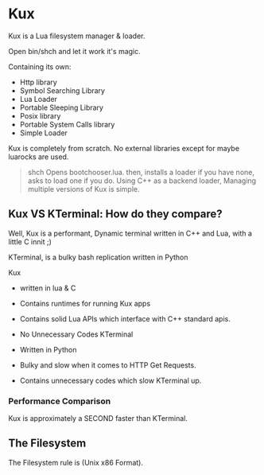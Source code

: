 # Kux
Kux is a Lua filesystem manager & loader.

Open bin/shch and let it work it's magic.

Containing its own:

- Http library
- Symbol Searching Library
- Lua Loader
- Portable Sleeping Library
- Posix library
- Portable System Calls library
- Simple Loader

Kux is completely from scratch. No external libraries except for maybe luarocks are used.

> shch Opens bootchooser.lua. then, installs a loader if you have none, asks to load one if you do. Using C++ as a backend loader, Managing multiple versions of Kux is simple.

## Kux VS KTerminal: How do they compare?

Well, Kux is a performant, Dynamic terminal written in C++ and Lua, with a little C innit ;)

KTerminal, is a bulky bash replication written in Python

Kux

- written in lua & C
- Contains runtimes for running Kux apps
- Contains solid Lua APIs which interface with C++ standard apis.
- No Unnecessary Codes
KTerminal

- Written in Python
- Bulky and slow when it comes to HTTP Get Requests.
- Contains unnecessary codes which slow KTerminal up.

### Performance Comparison

Kux is approximately a SECOND faster than KTerminal.

## The Filesystem
The Filesystem rule is (Unix x86 Format).

